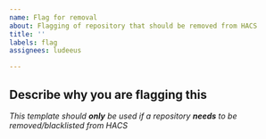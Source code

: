 ```yaml
---
name: Flag for removal
about: Flagging of repository that should be removed from HACS
title: ''
labels: flag
assignees: ludeeus

---
```


<!-- If you are flagging a repository for removal without a good reason/description, it will be closed -->
## Describe why you are flagging this

_This template should **only** be used if a repository **needs** to be removed/blacklisted from HACS_




<!-- IssueTemplateID: flag -->
